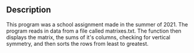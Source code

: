 ## Description

This program was a school assignment made in the summer of 2021. The program reads in data from a file called matrixes.txt. The function then displays the matrix, the sums of it's columns, checking for vertical symmetry, and then sorts the rows from least to greatest.
